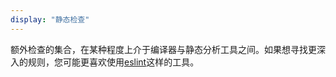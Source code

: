 ```yaml
---
display: "静态检查"
---
```


额外检查的集合，在某种程度上介于编译器与静态分析工具之间。如果想寻找更深入的规则，您可能更喜欢使用<a href="https://github.com/typescript-eslint/typescript-eslint ">eslint</a>这样的工具。
